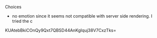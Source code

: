 Choices

- no emotion since it seems not compatible with server side rendering. I tried the c

KUAtebBkiCOnQy9Qxt7QBSD44AnKgIquj38V7CxzTks=

